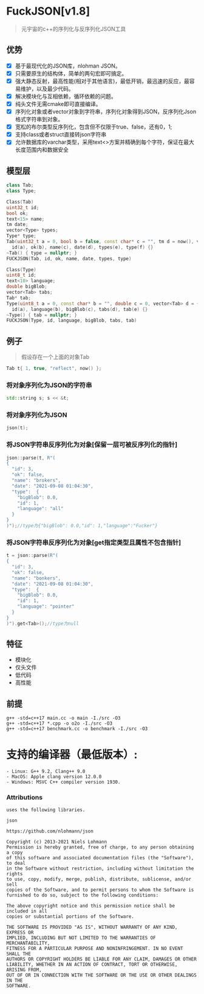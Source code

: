 ﻿# FuckJSON[v1.8]
> 元宇宙的c++的序列化与反序列化JSON工具

## 优势
- [x] 基于最现代化的JSON库，nlohman JSON。
- [x] 只需要原生的结构体，简单的两句宏即可搞定。
- [x] 强大静态反射，最高性能(相对于其他语言)，最低开销，最迅速的反应，最容易维护，以及最少代码。
- [x] 解决模块化与互相依赖，循环依赖的问题。
- [x] 纯头文件无需cmake即可直接编译。
- [x] 序列化对象或者vector对象到字符串，序列化对象得到JSON，反序列化Json格式字符串到对象。
- [x] 宽松的布尔类型反序列化，包含但不仅限于true、false，还有0，1;
- [x] 支持class或者struct直接转json字符串
- [x] 允许数据库的varchar类型，采用text<>方案并精确到每个字符，保证在最大长度范围内和数据安全

## 模型层
```c++
class Tab;
class Type;

Class(Tab)
uint32_t id;
bool ok;
text<15> name;
tm date;
vector<Type> types;
Type* type;
Tab(uint32_t a = 0, bool b = false, const char* c = "", tm d = now(), vector<Type> e = {}, Type* f = nullptr) :
  id(a), ok(b), name(c), date(d), types(e), type(f) {}
~Tab() { type = nullptr; }
FUCKJSON(Tab, id, ok, name, date, types, type)

Class(Type)
uint8_t id;
text<10> language;
double bigBlob;
vector<Tab> tabs;
Tab* tab;
Type(uint8_t a = 0, const char* b = "", double c = 0, vector<Tab> d = {}, Tab* e = nullptr) :
  id(a), language(b), bigBlob(c), tabs(d), tab(e) {}
~Type() { tab = nullptr; }
FUCKJSON(Type, id, language, bigBlob, tabs, tab)
```

## 例子
> 假设存在一个上面的对象Tab
```c++
Tab t{ 1, true, "reflect", now() };
```

### 将对象序列化为JSON的字符串
```c++
std::string s; s << &t;
```
### 将对象序列化为JSON
```c++
json(t);
```
### 将JSON字符串反序列化为对象[保留一层可被反序列化的指针]
```c++
json::parse(t, R"(
{
  "id": 3,
  "ok": false,
  "name": "brokers",
  "date": "2021-09-08 01:04:30",
  "type":  {
    "bigBlob": 0.0,
    "id": 1,
    "language": "all"
  }
}
)");//type为{"bigBlob": 0.0,"id": 1,"language":"Fucker"}
```

### 将JSON字符串反序列化为对象[get指定类型且属性不包含指针]
```c++
t = json::parse(R"(
{
  "id": 3,
  "ok": false,
  "name": "bonkers",
  "date": "2021-09-08 01:04:30",
  "type":  {
    "bigBlob": 0.0,
    "id": 1,
    "language": "pointer"
  }
}
)").get<Tab>();//type为null
```

## 特征
 - 模块化
 - 仅头文件
 - 低代码
 - 高性能

## 前提
```shell
g++ -std=c++17 main.cc -o main -I./src -O3
g++ -std=c++17 *.cpp -o o2o -I./src -O3
g++ -std=c++17 benchmark.cc -o benchmark -I./src -O3
```
# 支持的编译器（最低版本）:
    - Linux: G++ 9.2, Clang++ 9.0
    - MacOS: Apple clang version 12.0.0 
    - Windows: MSVC C++ compiler version 1930.

### Attributions
    uses the following libraries.

	json 

    https://github.com/nlohmann/json

    Copyright (c) 2013-2021 Niels Lohmann
    Permission is hereby granted, free of charge, to any person obtaining a copy
    of this software and associated documentation files (the "Software"), to deal
    in the Software without restriction, including without limitation the rights
    to use, copy, modify, merge, publish, distribute, sublicense, and/or sell
    copies of the Software, and to permit persons to whom the Software is
    furnished to do so, subject to the following conditions:

    The above copyright notice and this permission notice shall be included in all
    copies or substantial portions of the Software.

    THE SOFTWARE IS PROVIDED "AS IS", WITHOUT WARRANTY OF ANY KIND, EXPRESS OR
    IMPLIED, INCLUDING BUT NOT LIMITED TO THE WARRANTIES OF MERCHANTABILITY,
    FITNESS FOR A PARTICULAR PURPOSE AND NONINFRINGEMENT. IN NO EVENT SHALL THE
    AUTHORS OR COPYRIGHT HOLDERS BE LIABLE FOR ANY CLAIM, DAMAGES OR OTHER
    LIABILITY, WHETHER IN AN ACTION OF CONTRACT, TORT OR OTHERWISE, ARISING FROM,
    OUT OF OR IN CONNECTION WITH THE SOFTWARE OR THE USE OR OTHER DEALINGS IN THE
    SOFTWARE.
